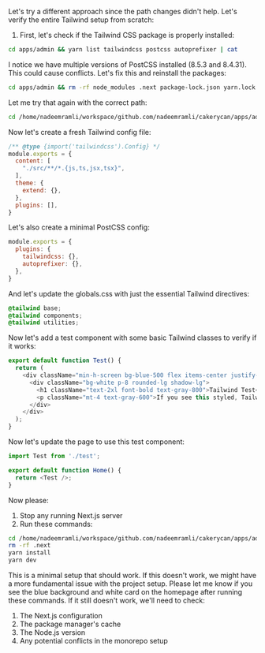 Let's try a different approach since the path changes didn't help. Let's verify the entire Tailwind setup from scratch:

1. First, let's check if the Tailwind CSS package is properly installed:

```bash
cd apps/admin && yarn list tailwindcss postcss autoprefixer | cat
```


I notice we have multiple versions of PostCSS installed (8.5.3 and 8.4.31). This could cause conflicts. Let's fix this and reinstall the packages:

```bash
cd apps/admin && rm -rf node_modules .next package-lock.json yarn.lock && yarn add -D tailwindcss@latest postcss@latest autoprefixer@latest
```


Let me try that again with the correct path:

```bash
cd /home/nadeemramli/workspace/github.com/nadeemramli/cakerycan/apps/admin && rm -rf node_modules .next package-lock.json yarn.lock && yarn add -D tailwindcss@latest postcss@latest autoprefixer@latest
```


Now let's create a fresh Tailwind config file:

```javascript:apps/admin/tailwind.config.js
/** @type {import('tailwindcss').Config} */
module.exports = {
  content: [
    "./src/**/*.{js,ts,jsx,tsx}",
  ],
  theme: {
    extend: {},
  },
  plugins: [],
}
```




Let's also create a minimal PostCSS config:

```javascript:apps/admin/postcss.config.js
module.exports = {
  plugins: {
    tailwindcss: {},
    autoprefixer: {},
  },
}
```




And let's update the globals.css with just the essential Tailwind directives:

```css:apps/admin/src/app/globals.css
@tailwind base;
@tailwind components;
@tailwind utilities;
```




Now let's add a test component with some basic Tailwind classes to verify if it works:

```typescript jsx:apps/admin/src/app/test.tsx
export default function Test() {
  return (
    <div className="min-h-screen bg-blue-500 flex items-center justify-center">
      <div className="bg-white p-8 rounded-lg shadow-lg">
        <h1 className="text-2xl font-bold text-gray-800">Tailwind Test</h1>
        <p className="mt-4 text-gray-600">If you see this styled, Tailwind is working!</p>
      </div>
    </div>
  );
}
```




Now let's update the page to use this test component:

```typescript jsx:apps/admin/src/app/page.tsx
import Test from './test';

export default function Home() {
  return <Test />;
}
```




Now please:

1. Stop any running Next.js server
2. Run these commands:
```bash
cd /home/nadeemramli/workspace/github.com/nadeemramli/cakerycan/apps/admin
rm -rf .next
yarn install
yarn dev
```

This is a minimal setup that should work. If this doesn't work, we might have a more fundamental issue with the project setup. Please let me know if you see the blue background and white card on the homepage after running these commands. If it still doesn't work, we'll need to check:

1. The Next.js configuration
2. The package manager's cache
3. The Node.js version
4. Any potential conflicts in the monorepo setup
